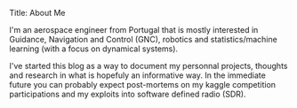 Title: About Me

I'm an aerospace engineer from Portugal that is mostly interested in Guidance, Navigation and Control (GNC), robotics and statistics/machine learning (with a focus on dynamical systems).

I've started this blog as a way to document my personnal projects, thoughts and research in what is hopefuly an informative way. In the immediate future you can probably expect post-mortems on my kaggle competition participations and my exploits into software defined radio (SDR).
